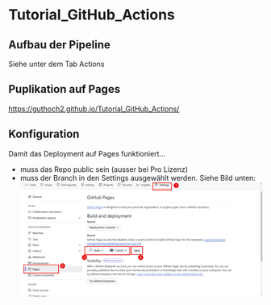 # Tutorial_GitHub_Actions

## Aufbau der Pipeline
Siehe unter dem Tab Actions

## Puplikation auf Pages
https://guthoch2.github.io/Tutorial_GitHub_Actions/


## Konfiguration
Damit das Deployment auf Pages funktioniert... 
- muss das Repo public sein (ausser bei Pro Lizenz)
- muss der Branch in den Settings ausgewählt werden. Siehe Bild unten:
![Enable Pages](images/enable_pages.jpg)
